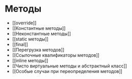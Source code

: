 # Методы
* [[override]]
* [[Константные методы]]
* [[Неконстантные методы]]
* [[static методы]]
* [[final]]
* [[Перегрузка методов]]
* [[Ссылочные квалификаторы методов]]
* [[inline методы]]
* [[Чисто виртуальные методы и абстрактный класс]]
* [[Особые случаи при переопределения методов]]